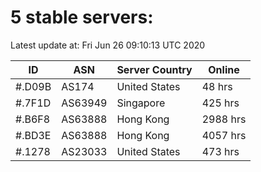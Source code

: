 # 5 stable servers:

Latest update at: Fri Jun 26 09:10:13 UTC 2020

| ID | ASN | Server Country | Online |
| -- | --- | -------------- | ------ |
| #.D09B | AS174 | United States | 48 hrs |
| #.7F1D | AS63949 | Singapore | 425 hrs |
| #.B6F8 | AS63888 | Hong Kong | 2988 hrs |
| #.BD3E | AS63888 | Hong Kong | 4057 hrs |
| #.1278 | AS23033 | United States | 473 hrs |

